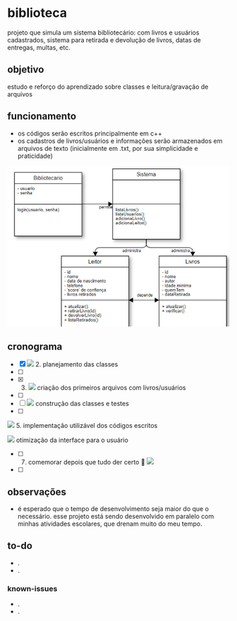 # biblioteca
projeto que simula um sistema bibliotecário: com livros e usuários cadastrados, sistema para retirada e devolução de livros, datas de entregas, multas, etc.

## objetivo
estudo e reforço do aprendizado sobre classes e leitura/gravação de arquivos

## funcionamento
- os códigos serão escritos principalmente em c++
- os cadastros de livros/usuários e informações serão armazenados em arquivos de texto (inicialmente em .txt, por sua simplicidade e praticidade)

![diagrama](diagrama.PNG)


## cronograma
- [x] ![](https://geps.dev/progress/100) 2. planejamento das classes
- [ ] 
- [x] 3. ![](https://geps.dev/progress/100) criação dos primeiros arquivos com livros/usuários
- [ ] 
- [ ] ![](https://geps.dev/progress/40) construção das classes e testes
- [ ] 
![](https://geps.dev/progress/30) 5. implementação utilizável dos códigos escritos

![](https://geps.dev/progress/20) otimização da interface para o usuário

- [ ] 7. comemorar depois que tudo der certo :tada: ![](https://geps.dev/progress/65)
- [ ] 

## observações
- é esperado que o tempo de desenvolvimento seja maior do que o necessário. esse projeto está sendo desenvolvido em paralelo com minhas atividades escolares, que drenam muito do meu tempo.

## to-do
- .
- .

### known-issues
- .
- .
